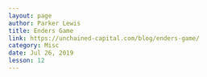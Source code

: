 ```yaml
---
layout: page
author: Parker Lewis
title: Enders Game
link: https://unchained-capital.com/blog/enders-game/
category: Misc
date: Jul 26, 2019
lesson: 12
---
```

